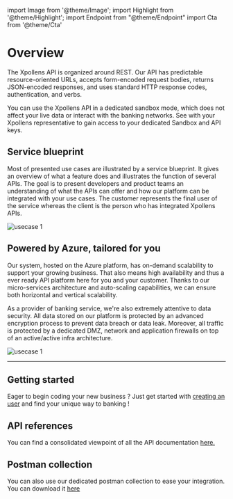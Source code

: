 import Image from '@theme/Image';
import Highlight from '@theme/Highlight';
import Endpoint from "@theme/Endpoint"
import Cta from '@theme/Cta'

# Overview

The Xpollens API is organized around REST. Our API has predictable resource-oriented URLs, accepts form-encoded request bodies, returns JSON-encoded responses, and uses standard HTTP response codes, authentication, and verbs.

You can use the Xpollens API in a dedicated sandbox mode, which does not affect your live data or interact with the banking networks.
See with your Xpollens representative to gain access to your dedicated Sandbox and API keys.

## Service blueprint

Most of presented use cases are illustrated by a service blueprint. It gives an overview of what a feature does and illustrates the function of several APIs.
The goal is to present developers and product teams an understanding of what the APIs can offer and how our platform can be integrated with your use cases.
The customer represents the final user of the service whereas the client is the person who has integrated Xpollens APIs.

<Image src="docs/Overview-example.png" alt="usecase 1"/>

## Powered by Azure, tailored for you

Our system, hosted on the Azure platform, has on-demand scalability to support your growing business.
That also means high availability and thus a ever ready API platform here for you and your customer. Thanks to our micro-services architecture and auto-scaling capabilities, we can ensure both horizontal and vertical scalability.  

As a provider of banking service, we're also extremely attentive to data security. All data stored on our platform is protected by an advanced encryption process to prevent data breach or data leak.
Moreover, all traffic is protected by a dedicated DMZ, network and application firewalls on top of an active/active infra architecture.

<Image src="docs/Overview-Architecture.png" alt="usecase 1"/>


---
## Getting started

Eager to begin coding your new business ? Just get started with [creating an user](/docs/KYC/retail-customer) and find your unique way to banking !


## API references

You can find a consolidated viewpoint of all the API documentation [here.](/api/Core/)

## Postman collection
You can also use our dedicated postman collection to ease your integration. You can download it [here](postman_collection.zip)

